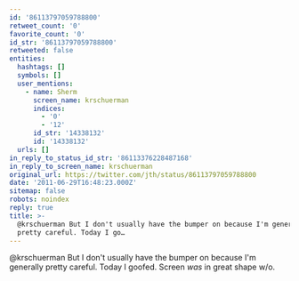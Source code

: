 ```yaml
---
id: '86113797059788800'
retweet_count: '0'
favorite_count: '0'
id_str: '86113797059788800'
retweeted: false
entities:
  hashtags: []
  symbols: []
  user_mentions:
    - name: Sherm
      screen_name: krschuerman
      indices:
        - '0'
        - '12'
      id_str: '14338132'
      id: '14338132'
  urls: []
in_reply_to_status_id_str: '86113376228487168'
in_reply_to_screen_name: krschuerman
original_url: https://twitter.com/jth/status/86113797059788800
date: '2011-06-29T16:48:23.000Z'
sitemap: false
robots: noindex
reply: true
title: >-
  @krschuerman But I don't usually have the bumper on because I'm generally
  pretty careful. Today I go…
---
```


@krschuerman But I don't usually have the bumper on because I'm generally pretty careful. Today I goofed. Screen *was* in great shape w/o.